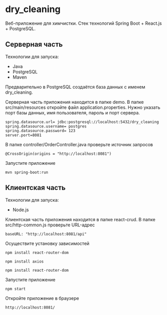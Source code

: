# dry_cleaning

Веб-приложение для химчистки. Стек технологий Spring Boot + React.js + PostgreSQL.

## Серверная часть

Технологии для запуска:
* Java
* PostgreSQL
* Maven

Предварительно в PostgreSQL создаётся база данных с именем dry_cleaning.

Серверная часть приложения находится в папке demo. В папке src/main/resources откройте файл application.properties. Нужно указать порт базы данных, имя пользователя, пароль и порт сервера.  
```
spring.datasource.url= jdbc:postgresql://localhost:5432/dry_cleaning
spring.datasource.username= postgres
spring.datasource.password= 123
server.port=8081
```
В папке controller/OrderController.java проверьте источник запросов

```@CrossOrigin(origins = "http://localhost:8081")```

Запустите приложение

```mvn spring-boot:run```

## Клиентская часть

Технологии для запуска:
* Node.js

Клиентская часть приложения находится в папке react-crud. В папке src/http-common.js проверьте URL-адрес 

```baseURL: "http://localhost:8081/api"```

Осуществите установку зависимостей 

```npm install react-router-dom```

```npm install axios```

```npm install react-router-dom```


Запустите приложение

```npm start```

Откройте приложение в браузере 

```http://localhost:8081/```



